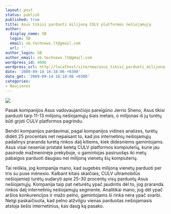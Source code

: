 ```yaml
---
layout: post
status: publish
published: true
title: Asus tikisi parduoti milijoną CULV platformos nešiojamųjų
author:
  display_name: SB
  login: SB
  email: sb.technews.lt@gmail.com
  url: ''
author_login: SB
author_email: sb.technews.lt@gmail.com
wordpress_id: 4046
wordpress_url: http://localhost/site/new/asus_tikisi_parduoti_milijona_culv_platformos_nesiojamuju/
date: '2009-09-14 16:18:06 +0300'
date_gmt: '2009-09-14 16:18:06 +0300'
categories:
- Naujienos
---
```

<div class="imgright"><img src="http://t0.gstatic.com/images?q=tbn:G9hkG3RUGJ0SCM:http://laptopnext.com/wp-content/uploads/2009/05/asus-ux50v-155-inch-culv-notebook.jpg"  /></div>
<p>Pasak kompanijos Asus vadovaujančiojo pareigūno Jerrio Sheno, Asus tikisi parduoti tarp 11-13 milijonų nešiojamųjų šiais metais, o milijonas iš jų turėtų būti grįsti CULV platformos pagrindu.</p>
<p>Bendri kompanijos pardavimai, pagal kompanijos vidines analizes, turėtų didėti 25 procentais net nepaisant to, kad jos internetinių nešiojamųjų padalinys praranda turėtą rinkos dalį kitiems, kiek didesniems gamintojams. Asus visai neseniai pristatė keletą CULV platformos kompiuterių, kurie jau pasirodė mažmeninėje prekyboje, o gamintojas pasiruošęs iki metų pabaigos parduoti daugiau nei milijoną vienetų šių kompiuterių.</p>
<p>Tai reiškia, jog kompanija mano, kad sugebės milijoną vienetų parduoti per tris su puse mėnesio. Kalbant kitais skaičiais, CULV ultramobilūs nešiojamieji turėtų sudaryti apie 25-30 procentų visų parduotų Asus nešiojamųjų. Kompanija taip pat neturėtų ypač jaudintis dėl to, jog praranda rinkos dalį internetinių nešiojamųjų segmente. Analitikai mano, jog dėl ypač aršios konkurencijos ir mažo pelno, gamintojams ši rinka nėra ypač svarbi. Netgi paskaičiuota, kad pelno atžvilgiu vienas parduotas nešiojamasis atstoja šešis internetinius, kas daug ką pasako.<br /></p>
